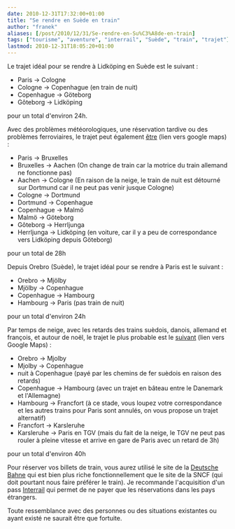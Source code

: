 ```yaml
---
date: 2010-12-31T17:32:00+01:00
title: "Se rendre en Suède en train"
author: "franek"
aliases: [/post/2010/12/31/Se-rendre-en-Su%C3%A8de-en-train]
tags: ["tourisme", "aventure", "interrail", "Suède", "train", "trajet"]
lastmod: 2010-12-31T18:05:20+01:00
---
```

Le trajet idéal pour se rendre à Lidköping en Suède est le suivant :

- Paris -&gt; Cologne
- Cologne -&gt; Copenhague (en train de nuit)
- Copenhague -&gt; Göteborg
- Gôteborg -&gt; Lidköping

pour un total d'environ 24h.

Avec des problèmes météorologiques, une réservation tardive ou des problèmes ferroviaires, le trajet peut également [être](http://tinyurl.com/trajet-suede) (lien vers google maps) :

- Paris -&gt; Bruxelles
- Bruxelles -&gt; Aachen (On change de train car la motrice du train allemand ne fonctionne pas)
- Aachen -&gt; Cologne (En raison de la neige, le train de nuit est détourné sur Dortmund car il ne peut pas venir jusque Cologne)
- Cologne -&gt; Dortmund
- Dortmund -&gt; Copenhague
- Copenhague -&gt; Malmö
- Malmö -&gt; Göteborg
- Gôteborg -&gt; Herrljunga
- Herrljunga -&gt; Lidköping (en voiture, car il y a peu de correspondance vers Lidköping depuis Göteborg)

pour un total de 28h

Depuis Orebro (Suède), le trajet idéal pour se rendre à Paris est le suivant :

- Orebro -&gt; Mjölby
- Mjölby -&gt; Copenhague
- Copenhague -&gt; Hambourg
- Hambourg -&gt; Paris (pas train de nuit)

pour un total d'environ 24h

Par temps de neige, avec les retards des trains suèdois, danois, allemand et françois, et autour de noël, le trajet le plus probable est le [suivant](http://maps.google.fr/maps?f=d&source=s_d&saddr=Danshyttan,+Lindesberg,+Sverige&daddr=orebro,+Su%C3%A8de+to:Mj%C3%B6lby,+Su%C3%A8de+to:Copenhague,+Danemark+to:Hambourg,+Allemagne+to:Francfort+to:Karlsruhe,+Allemagne+to:paris&hl=fr&geocode=FaGpjwMdtaDlACl7A_ZJs1JcRjE3mHnWuznjnw%3BFRtyiAMddAzoACk5_0oUfwFcRjE-yRjQurDjzw%3BFaoBegMd3srmACltRc0WQmJZRjGYAPZLMDwdNw%3BFVvQUQMdhgDAACkjPYBcPFNSRjG4Z5Tm3X7dBA%3BFZcqMQMdl3WYACm5Exh-g2GxRzGgOtZ78j0mBA%3BFRik_AIdOnSEACnFlnBHbwm9RzEAxrApUEMiBA%3BFdXN6wIdLDuAACkJeOCiSAaXRzF_7rdMc1X8tg%3BFVt-6QIdi98jACkPt-IGH27mRzFglIxow4ILBA&mra=ls&sll=59.735638,15.082855&sspn=0.072327,0.338173&ie=UTF8&ll=55.776573,12.392578&spn=10.347288,43.286133&z=5) (lien vers Google Maps) :

- Orebro -&gt; Mjolby
- Mjolby -&gt; Copenhague
- nuit à Copenhague (payé par les chemins de fer suèdois en raison des retards)
- Copenhague -&gt; Hambourg (avec un trajet en bâteau entre le Danemark et l'Allemagne)
- Hambourg -&gt; Francfort (à ce stade, vous loupez votre correspondance et les autres trains pour Paris sont annulés, on vous propose un trajet alternatif)
- Francfort -&gt; Karsleruhe
- Karsleruhe -&gt; Paris en TGV (mais du fait de la neige, le TGV ne peut pas rouler à pleine vitesse et arrive en gare de Paris avec un retard de 3h)

pour un total d'environ 40h

Pour réserver vos billets de train, vous aurez utilisé le site de la [Deutsche Bahne](http://www.bahn.de/i/view/FRA/fr/index.shtml) qui est bien plus riche fonctionnellement que le site de la SNCF (qui doit pourtant nous faire préférer le train). Je recommande l'acquisition d'un pass [Interrail](http://francais.interrailnet.com/enfr/interrail-passes) qui permet de ne payer que les réservations dans les pays étrangers.

Toute ressemblance avec des personnes ou des situations existantes ou ayant existé ne saurait être que fortuite.
